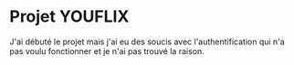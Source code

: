 # Projet YOUFLIX

J'ai débuté le projet mais j'ai eu des soucis avec l'authentification qui n'a pas voulu fonctionner et je n'ai pas trouvé la raison. 

